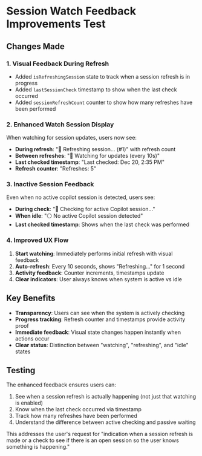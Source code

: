 # Session Watch Feedback Improvements Test

## Changes Made

### 1. Visual Feedback During Refresh
- Added `isRefreshingSession` state to track when a session refresh is in progress
- Added `lastSessionCheck` timestamp to show when the last check occurred
- Added `sessionRefreshCount` counter to show how many refreshes have been performed

### 2. Enhanced Watch Session Display
When watching for session updates, users now see:
- **During refresh**: "🔄 Refreshing session... (#1)" with refresh count
- **Between refreshes**: "🔄 Watching for updates (every 10s)"
- **Last checked timestamp**: "Last checked: Dec 20, 2:35 PM"
- **Refresh counter**: "Refreshes: 5"

### 3. Inactive Session Feedback
Even when no active copilot session is detected, users see:
- **During check**: "🔄 Checking for active Copilot session..."
- **When idle**: "⚪ No active Copilot session detected"
- **Last checked timestamp**: Shows when the last check was performed

### 4. Improved UX Flow
1. **Start watching**: Immediately performs initial refresh with visual feedback
2. **Auto-refresh**: Every 10 seconds, shows "Refreshing..." for 1 second
3. **Activity feedback**: Counter increments, timestamps update
4. **Clear indicators**: User always knows when system is active vs idle

## Key Benefits
- **Transparency**: Users can see when the system is actively checking
- **Progress tracking**: Refresh counter and timestamps provide activity proof
- **Immediate feedback**: Visual state changes happen instantly when actions occur
- **Clear status**: Distinction between "watching", "refreshing", and "idle" states

## Testing
The enhanced feedback ensures users can:
1. See when a session refresh is actually happening (not just that watching is enabled)
2. Know when the last check occurred via timestamp
3. Track how many refreshes have been performed
4. Understand the difference between active checking and passive waiting

This addresses the user's request for "indication when a session refresh is made or a check to see if there is an open session so the user knows something is happening."